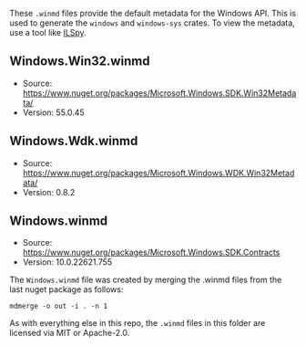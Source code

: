 These `.winmd` files provide the default metadata for the Windows API. This is used to
generate the `windows` and `windows-sys` crates. To view the metadata, use a tool
like [ILSpy](https://github.com/icsharpcode/ILSpy). 

## Windows.Win32.winmd
- Source: https://www.nuget.org/packages/Microsoft.Windows.SDK.Win32Metadata/
- Version: 55.0.45

## Windows.Wdk.winmd
- Source: https://www.nuget.org/packages/Microsoft.Windows.WDK.Win32Metadata/
- Version: 0.8.2

## Windows.winmd
- Source: https://www.nuget.org/packages/Microsoft.Windows.SDK.Contracts
- Version: 10.0.22621.755

The `Windows.winmd` file was created by merging the .winmd files from the last nuget package as follows:

```
mdmerge -o out -i . -n 1
```

As with everything else in this repo, the `.winmd` files in this folder are licensed via MIT or Apache-2.0.
